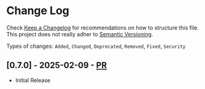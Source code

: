# Change Log

Check [Keep a Changelog](http://keepachangelog.com/) for recommendations on how to structure this file.
This project does not really adher to [Semantic Versioning](https://semver.org/spec/v2.0.0.html).

Types of changes: `Added`, `Changed`, `Deprecated`, `Removed`, `Fixed`, `Security`

## [0.7.0] - 2025-02-09 - [PR]()

- Initial Release 